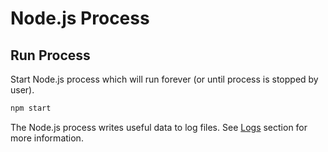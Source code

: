 # Node.js Process

## Run Process

Start Node.js process which will run forever (or until process is stopped by user).

```bash
npm start
```

The Node.js process writes useful data to log files. See [Logs](/route53-dynamic-dns/usage/logs/) section for more
information.
